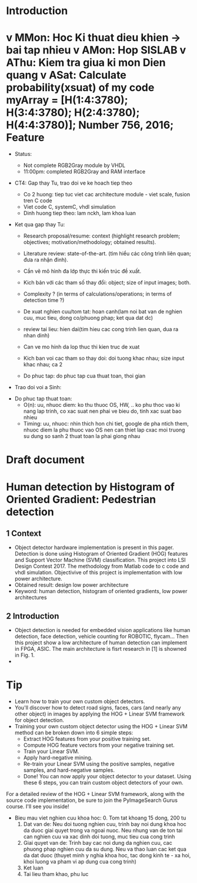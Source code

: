 <!---
vim: ft=markdown
/*******************************************************************************
// Project name   :
// File name      : Weekday.md
// Created date   : Sun 19 Mar 2017
// Author         : Huy Hung Ho
// Last modified  : Thu 23 Mar 2017
// Desc           :
*******************************************************************************/
-->
Introduction
============
v	MMon:	Hoc Ki thuat dieu khien -> bai tap nhieu
v	AMon:	Hop SISLAB
v	AThu:	Kiem tra giua ki mon Dien quang
v	ASat:	Calculate probability(xsuat) of my code
	myArray = [H(1:4:3780); H(3:4:3780); H(2:4:3780); H(4:4:3780)];
	Number 756, 2016;
Feature
=======
- Status:
	+ Not complete RGB2Gray module by VHDL
	+ 11:00pm: completed RGB2Gray and RAM interface

- CT4: Gap thay Tu, trao doi ve ke hoach tiep theo
	+ Co 2 huong: tiep tuc viet cac architecture module - viet scale, fusion
	  tren C code
	+ Viet code C, systemC, vhdl simulation
	+ Dinh huong tiep theo: lam nckh, lam khoa luan

- Ket qua gap thay Tu:
	+ Research proposal/resume: context (highlight research problem; objectives; motivation/methodology; obtained results).
	+ Literature review: state-of-the-art. (tìm hiểu các công trình liên quan; đưa ra nhận đinh).
	+ Cần vẽ mô hình đa lớp thực thi kiến trúc đề xuất.
	+ Kich bản với các tham số thay đổi: object; size of input images; both.
	+ Complexity ? (in terms of calculations/operations; in terms of detection time ?)


	+ De xuat nghien cuu/tom tat: hoan canh(lam noi bat van de nghien cuu,
	  muc tieu, dong co/phuong phap; ket qua dat dc)
	+ review tai lieu: hien dai(tim hieu cac cong trinh lien quan, dua ra
	  nhan dinh)
	+ Can ve mo hinh da lop thuc thi kien truc de xuat
	+ Kich ban voi cac tham so thay doi: doi tuong khac nhau; size input
	  khac nhau; ca 2
	+ Do phuc tap: do phuc tap cua thuat toan, thoi gian


- Trao doi voi a Sinh:
+ Do phuc tap thuat toan:
	- O(n): uu, nhuoc diem: ko thu thuoc OS, HW, .. ko phu thoc vao ki nang
	lap trinh, co xac suat nen phai ve bieu do, tinh xac suat bao nhieu
	- Timing: uu, nhuoc: nhin thich hon chi tiet, google de pha ntich them,
	nhuoc diem la phu thuoc vao OS nen can thiet lap cxac moi truong su dung
	so sanh 2 thuat toan la phai giong nhau

Draft document
==============
# Human detection by Histogram of Oriented Gradient: Pedestrian detection
## 1 Context
* Object detector hardware implementation is present in this pager. Detection is done using Histogram of Oriented Gradient (HOG) features and Support Vector Machine (SVM) classification. This project into LSI Design Contest 2017. The methodology from Matlab code to c code and vhdl simulation. Objectivive of this project is implementation with low power architecture.
* Obtained result: design low power architecture
* Keyword: human detection, histogram of oriented gradients, low power architectures
## 2 Introduction
* Object detection is needed for embedded vision applications like human detection, face detection, vehicle counting for ROBOTIC, flycam... Then this project show a low architecture of human detection can implement in FPGA, ASIC. The main architecture is fisrt research in [1] is showned in Fig. 1.
*


Tip
===
* Learn how to train your own custom object detectors.
* You'll discover how to detect road signs, faces, cars (and nearly any other object) in images by applying the HOG + Linear SVM framework for object detection.
* Training your own custom object detector using the HOG + Linear SVM method can be broken down into 6 simple steps:
	* Extract HOG features from your positive training set.
	* Compute HOG feature vectors from your negative training set.
	* Train your Linear SVM.
	* Apply hard-negative mining.
	* Re-train your Linear SVM using the positive samples, negative samples, and hard-negative samples.
	* Done! You can now apply your object detector to your dataset.
Using these 6 steps, you can train custom object detectors of your own.

For a detailed review of the HOG + Linear SVM framework, along with the source code implementation, be sure to join the PyImageSearch Gurus course. I'll see you inside!

* Bieu mau viet nghien cuu khoa hoc:
	0. Tom tat khoang 15 dong, 200 tu
	1. Dat van de: Neu doi tuong nghien cuu, trinh bay noi dung khoa hoc da
	  duoc giai quyet trong va ngoai nuoc. Neu nhung van de ton tai can
	  nghien cuu va xac dinh doi tuong, muc tieu cua cong trinh
	2. Giai quyet van de: Trinh bay cac noi dung da nghien cuu, cac phuong
	   phap nghien cuu da su dung. Neu va thao luan cac ket qua da dat duoc
	   (thuyet minh y nghia khoa hoc, tac dong kinh te - xa hoi,  khoi luong
	   va pham vi ap dung cua cong trinh)
	3. Ket luan
	4. Tai lieu tham khao, phu luc

